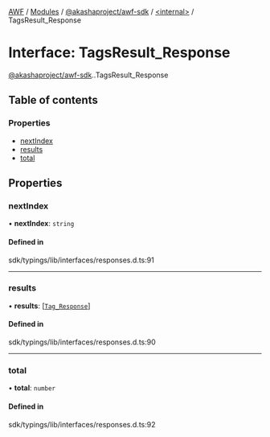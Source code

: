[AWF](../README.md) / [Modules](../modules.md) / [@akashaproject/awf-sdk](../modules/akashaproject_awf_sdk.md) / [<internal\>](../modules/akashaproject_awf_sdk._internal_.md) / TagsResult\_Response

# Interface: TagsResult\_Response

[@akashaproject/awf-sdk](../modules/akashaproject_awf_sdk.md).[<internal>](../modules/akashaproject_awf_sdk._internal_.md).TagsResult_Response

## Table of contents

### Properties

- [nextIndex](akashaproject_awf_sdk._internal_.TagsResult_Response.md#nextindex)
- [results](akashaproject_awf_sdk._internal_.TagsResult_Response.md#results)
- [total](akashaproject_awf_sdk._internal_.TagsResult_Response.md#total)

## Properties

### nextIndex

• **nextIndex**: `string`

#### Defined in

sdk/typings/lib/interfaces/responses.d.ts:91

___

### results

• **results**: [[`Tag_Response`](akashaproject_awf_sdk._internal_.Tag_Response.md)]

#### Defined in

sdk/typings/lib/interfaces/responses.d.ts:90

___

### total

• **total**: `number`

#### Defined in

sdk/typings/lib/interfaces/responses.d.ts:92
